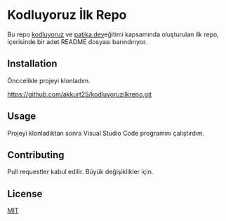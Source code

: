 # Kodluyoruz İlk Repo

Bu repo [kodluyoruz](https://kodluyoruz.org/tr/kodluyoruz/) ve [patika.dev](patika.dev)eğitimi kapsamında oluşturulan ilk repo, içerisinde bir adet README dosyası barındırıyor. 

## Installation

Önccelikle projeyi klonladım. 

https://github.com/akkurt25/kodluyoruzilkrepo.git

## Usage

Projeyi klonladıktan sonra  Visual Studio Code programını çalıştırdım. 

## Contributing 

Pull requestler kabul edilir. Büyük değişiklikler için.

## License 

[MIT](https://choosealicense.com/licenses/mit/) 
